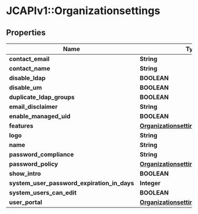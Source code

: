 # JCAPIv1::Organizationsettings

## Properties
Name | Type | Description | Notes
------------ | ------------- | ------------- | -------------
**contact_email** | **String** |  | [optional] 
**contact_name** | **String** |  | [optional] 
**disable_ldap** | **BOOLEAN** |  | [optional] 
**disable_um** | **BOOLEAN** |  | [optional] 
**duplicate_ldap_groups** | **BOOLEAN** |  | [optional] 
**email_disclaimer** | **String** |  | [optional] 
**enable_managed_uid** | **BOOLEAN** |  | [optional] 
**features** | [**OrganizationsettingsFeatures**](OrganizationsettingsFeatures.md) |  | [optional] 
**logo** | **String** |  | [optional] 
**name** | **String** |  | [optional] 
**password_compliance** | **String** |  | [optional] 
**password_policy** | [**OrganizationsettingsPasswordPolicy**](OrganizationsettingsPasswordPolicy.md) |  | [optional] 
**show_intro** | **BOOLEAN** |  | [optional] 
**system_user_password_expiration_in_days** | **Integer** |  | [optional] 
**system_users_can_edit** | **BOOLEAN** |  | [optional] 
**user_portal** | [**OrganizationsettingsUserPortal**](OrganizationsettingsUserPortal.md) |  | [optional] 


